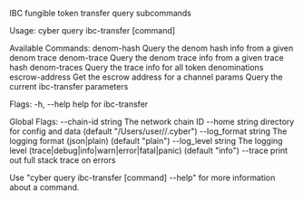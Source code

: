 IBC fungible token transfer query subcommands

Usage:
  cyber query ibc-transfer [command]

Available Commands:
  denom-hash     Query the denom hash info from a given denom trace
  denom-trace    Query the denom trace info from a given trace hash
  denom-traces   Query the trace info for all token denominations
  escrow-address Get the escrow address for a channel
  params         Query the current ibc-transfer parameters

Flags:
  -h, --help   help for ibc-transfer

Global Flags:
      --chain-id string     The network chain ID
      --home string         directory for config and data (default "/Users/user//.cyber")
      --log_format string   The logging format (json|plain) (default "plain")
      --log_level string    The logging level (trace|debug|info|warn|error|fatal|panic) (default "info")
      --trace               print out full stack trace on errors

Use "cyber query ibc-transfer [command] --help" for more information about a command.
